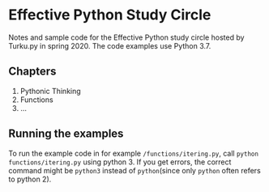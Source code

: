 # Effective Python Study Circle

Notes and sample code for the Effective Python study circle hosted by Turku.py in spring 2020. The code examples use Python 3.7.

## Chapters
1. Pythonic Thinking
2. Functions
3. ...

## Running the examples
To run the example code in for example `/functions/itering.py`, call `python functions/itering.py` using python 3. If you get errors, the correct command might be `python3` instead of `python`(since only `python` often refers to python 2).



